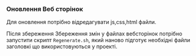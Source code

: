 ### Оновлення Веб сторінок

Для оновлення потрібно відредагувати js,css,html файли.

Після збереження Збереження змін у файлах вебсторінок потрібно запустити скрипт
```Regenerate.sh```, який наново підготує необхідні файли заголовкі що використовуються у проекті.
